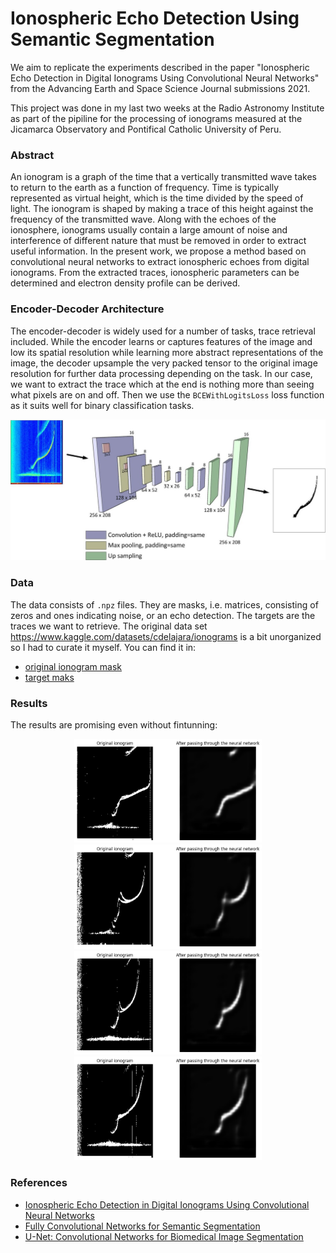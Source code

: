 # Ionospheric Echo Detection Using Semantic Segmentation

We aim to replicate the experiments described in the paper "Ionospheric Echo Detection in Digital Ionograms Using
Convolutional Neural Networks" from the Advancing Earth and Space Science Journal submissions 2021.

This project was done in my last two weeks at the Radio Astronomy Institute as part of the pipiline for the processing of ionograms measured at the Jicamarca Observatory and Pontifical Catholic University of Peru. 

### Abstract
An ionogram is a graph of the time that a vertically transmitted wave takes to return to the
earth as a function of frequency. Time is typically represented as virtual height, which is the time divided
by the speed of light. The ionogram is shaped by making a trace of this height against the frequency of the
transmitted wave. Along with the echoes of the ionosphere, ionograms usually contain a large amount of
noise and interference of different nature that must be removed in order to extract useful information. In
the present work, we propose a method based on convolutional neural networks to extract ionospheric
echoes from digital ionograms. From the extracted traces, ionospheric parameters can be determined and
electron density profile can be derived.

### Encoder-Decoder Architecture
The encoder-decoder is widely used for a number of tasks, trace retrieval included. While the encoder learns or captures features of the image and low its spatial resolution while learning more abstract representations of the image, the decoder upsample the very packed tensor to the original image resolution for further data processing depending on the task. In our case, we want to extract the trace which at the end is nothing more than seeing what pixels are on and off. Then we use the `BCEWithLogitsLoss` loss function as it suits well for binary classification tasks.

<p align="center">
  <img src="assets/architecture.jpg" alt="Image 5" width="600px"/>
</p>

### Data

The data consists of `.npz` files. They are masks, i.e. matrices, consisting of zeros and ones indicating noise, or an echo detection. The targets are the traces we want to retrieve. The original data set https://www.kaggle.com/datasets/cdelajara/ionograms is a bit unorganized so I had to curate it myself. You can find it in: 

- [original ionogram mask](https://drive.google.com/file/d/1N_gQyYZBL1HjNAJS7dITAPCiT5ZU-UlO/view?usp=sharing)
- [target maks](https://drive.google.com/file/d/1-74mrE-ZlC5HeRKVuaCp7ryTyS4RUfEj/view?usp=sharing)


### Results
The results are promising even without fintunning: 
<p align="center">
  <img src="assets/descarga (1).png" alt="Image 1" width="300px"/><br>
  <img src="assets/descarga (2).png" alt="Image 2" width="300px"/><br>
  <img src="assets/descarga (3).png" alt="Image 3" width="300px"/><br>
  <img src="assets/descarga (4).png" alt="Image 4" width="300px"/>
</p>

### References
- [Ionospheric Echo Detection in Digital Ionograms Using Convolutional Neural Networks](https://agupubs.onlinelibrary.wiley.com/doi/full/10.1029/2020RS007258)
- [Fully Convolutional Networks for Semantic Segmentation](https://arxiv.org/pdf/1411.4038)
- [U-Net: Convolutional Networks for Biomedical Image Segmentation](https://arxiv.org/pdf/1505.04597)
